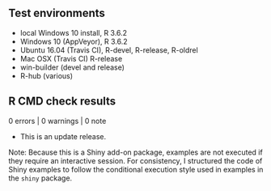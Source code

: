 ## Test environments

* local Windows 10 install, R 3.6.2
* Windows 10 (AppVeyor), R 3.6.2
* Ubuntu 16.04 (Travis CI), R-devel, R-release, R-oldrel
* Mac OSX (Travis CI) R-release
* win-builder (devel and release)
* R-hub (various)

## R CMD check results

0 errors | 0 warnings | 0 note

* This is an update release.

Note: Because this is a Shiny add-on package, examples are not executed if they require an interactive session.
For consistency, I structured the code of Shiny examples to follow the conditional execution style used in examples in the `shiny` package.
